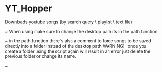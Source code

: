 # YT_Hopper
Downloads youtube songs (by search query \ playlist \ text file)


~ When using make sure to change the desktop path
  its in the path function
  
~ in the path function there`s also a comment to force songs to be
  saved directly into a folder instead of the desktop path 
    WARNING! : once you create a folder using the script again will result in an error
               just delete the previous folder or change its name.
               
~ 
